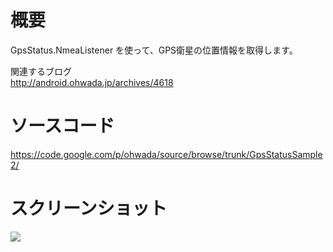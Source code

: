 # 概要 #
GpsStatus.NmeaListener を使って、GPS衛星の位置情報を取得します。

関連するブログ <br>
<a href='http://android.ohwada.jp/archives/4618'>http://android.ohwada.jp/archives/4618</a>

<h1>ソースコード</h1>
<a href='https://code.google.com/p/ohwada/source/browse/trunk/GpsStatusSample2/'>https://code.google.com/p/ohwada/source/browse/trunk/GpsStatusSample2/</a>

<h1>スクリーンショット</h1>
<img src='http://android.ohwada.jp/wp-content/uploads/2014/05/2014-0506nmea_listener.png' />